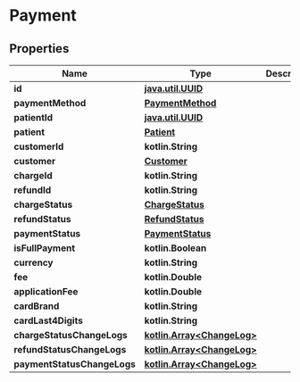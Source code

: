 
# Payment

## Properties
Name | Type | Description | Notes
------------ | ------------- | ------------- | -------------
**id** | [**java.util.UUID**](java.util.UUID.md) |  |  [optional]
**paymentMethod** | [**PaymentMethod**](PaymentMethod.md) |  |  [optional]
**patientId** | [**java.util.UUID**](java.util.UUID.md) |  |  [optional]
**patient** | [**Patient**](Patient.md) |  |  [optional]
**customerId** | **kotlin.String** |  |  [optional]
**customer** | [**Customer**](Customer.md) |  |  [optional]
**chargeId** | **kotlin.String** |  |  [optional]
**refundId** | **kotlin.String** |  |  [optional]
**chargeStatus** | [**ChargeStatus**](ChargeStatus.md) |  |  [optional]
**refundStatus** | [**RefundStatus**](RefundStatus.md) |  |  [optional]
**paymentStatus** | [**PaymentStatus**](PaymentStatus.md) |  |  [optional]
**isFullPayment** | **kotlin.Boolean** |  |  [optional]
**currency** | **kotlin.String** |  |  [optional]
**fee** | **kotlin.Double** |  |  [optional]
**applicationFee** | **kotlin.Double** |  |  [optional]
**cardBrand** | **kotlin.String** |  |  [optional]
**cardLast4Digits** | **kotlin.String** |  |  [optional]
**chargeStatusChangeLogs** | [**kotlin.Array&lt;ChangeLog&gt;**](ChangeLog.md) |  |  [optional]
**refundStatusChangeLogs** | [**kotlin.Array&lt;ChangeLog&gt;**](ChangeLog.md) |  |  [optional]
**paymentStatusChangeLogs** | [**kotlin.Array&lt;ChangeLog&gt;**](ChangeLog.md) |  |  [optional]




